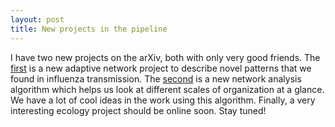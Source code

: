 ```yaml
---
layout: post
title: New projects in the pipeline
---
```


I have two new projects on the arXiv, both with only very good friends. The [first](http://arxiv.org/abs/1509.00801) is a new adaptive network project to describe novel patterns that we found in influenza transmission. The [second](http://arxiv.org/abs/1510.08542) is a new network analysis algorithm which helps us look at different scales of organization at a glance. We have a lot of cool ideas in the work using this algorithm. Finally, a very interesting ecology project should be online soon. Stay tuned!
